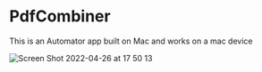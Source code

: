# PdfCombiner
This is an Automator app built on Mac and works on a mac device

![Screen Shot 2022-04-26 at 17 50 13](https://user-images.githubusercontent.com/37111998/165328226-f37bf66b-6c19-4a2e-90b7-242e961ac034.png)
